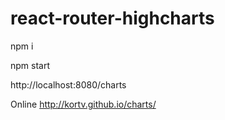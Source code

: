# react-router-highcharts


npm i

npm start

http://localhost:8080/charts

Online http://kortv.github.io/charts/
